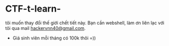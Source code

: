# CTF-t-learn-
tôi muốn thay đổi thế giới chết tiết này. Bạn cần webshell, làm ơn liên lạc với tôi qua mail hackervnn40@gmail.com.
- Giá sinh viên mỗi tháng có 100k thôi =))
